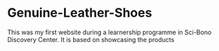 # Genuine-Leather-Shoes
This was my first website during a learnership programme in Sci-Bono Discovery Center. It is based on showcasing the products 
